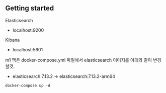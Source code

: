 ## Getting started

Elasticsearch

- localhost:9200

Kibana

- localhost:5601

m1 맥은 docker-compose.yml 파일에서 elasticsearch 이미지를 아래와 같이 변경할것.

- elasticsearch:7.13.2 -> elasticsearch:7.13.2-arm64

```
docker-compose up -d
```
